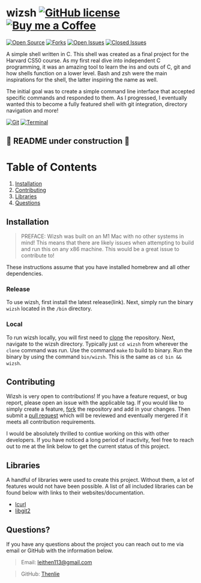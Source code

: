 # wizsh [![GitHub license](https://img.shields.io/github/license/Naereen/StrapDown.js.svg)](https://github.com/Thenlie/wizsh/blob/main/LICENSE) [![Buy me a Coffee](https://badgen.net/badge/icon/buymeacoffee?icon=buymeacoffee&label&color=purple)](https://www.buymeacoffee.com/leithen)

[![Open Source](https://badges.frapsoft.com/os/v1/open-source.svg?v=103)](https://opensource.org/)
[![Forks](https://img.shields.io/github/forks/Thenlie/wizsh)]()
[![Open Issues](https://img.shields.io/github/issues/Thenlie/wizsh)]()
[![Closed Issues](https://img.shields.io/github/issues-closed/thenlie/wizsh?color=yellow)]()

A simple shell written in C. This shell was created as a final project for the Harvard CS50 course. As my first real dive into independent C programming, it was an amazing tool to learn the ins and outs of C, git and how shells function on a lower level. Bash and zsh were the main inspirations for the shell, the latter inspiring the name as well. 

The initial goal was to create a simple command line interface that accepted specific commands and responded to them. As I progressed, I eventually wanted this to become a fully featured shell with git integration, directory navigation and more! 

[![Git](https://badgen.net/badge/icon/git?icon=git&label&color=orange)](https://git-scm.com/)
[![Terminal](https://badgen.net/badge/icon/terminal?icon=terminal&label)]()

## 🚧 README under construction 🚧

# Table of Contents

1. [Installation](#installation)
2. [Contributing](#contributing)
3. [Libraries](#libraries)
4. [Questions](#questions)

## Installation

> PREFACE: Wizsh was built on an M1 Mac with no other systems in mind! This means that there are likely issues when attempting to build and run this on any x86 machine. This would be a great issue to contribute to!  

These instructions assume that you have installed homebrew and all other dependencies. 

### Release

To use wizsh, first install the latest release(link).
Next, simply run the binary `wizsh` located in the `/bin` directory. 

### Local

To run wizsh locally, you will first need to [clone](https://docs.github.com/en/repositories/creating-and-managing-repositories/cloning-a-repository) the repository. 
Next, navigate to the wizsh directory. Typically just `cd wizsh` from wherever the `clone` command was run.
Use the command `make` to build to binary. 
Run the binary by using the command `bin/wizsh`. This is the same as `cd bin && wizsh`.

## Contributing

Wizsh is very open to contributions! If you have a feature request, or bug report, please open an issue with the applicable tag. If you would like to simply create a feature, [fork](https://docs.github.com/en/pull-requests/collaborating-with-pull-requests/working-with-forks/about-forks) the repository and add in your changes. Then submit a [pull request](https://docs.github.com/en/pull-requests/collaborating-with-pull-requests/proposing-changes-to-your-work-with-pull-requests/about-pull-requests) which will be reviewed and eventually mergered if it meets all contribution requirements. 

I would be absolutely thrilled to contiue working on this with other developers. If you have noticed a long period of inactivity, feel free to reach out to me at the link below to get the current status of this project. 

## Libraries

A handful of libraries were used to create this project. Without them, a lot of features would not have been possible. A list of all included libraries can be found below with links to their websites/documentation. 

- [lcurl](https://curl.se/libcurl/)
- [libgit2](https://libgit2.org/)

## Questions?

If you have any questions about the project you can reach out to me via email or GitHub with the information below. 

>Email: leithen113@gmail.com 

>GitHub: [Thenlie](https://github.com/Thenlie)
